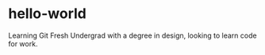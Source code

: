 # hello-world
Learning Git
Fresh Undergrad with a degree in design, looking to learn code for work.
